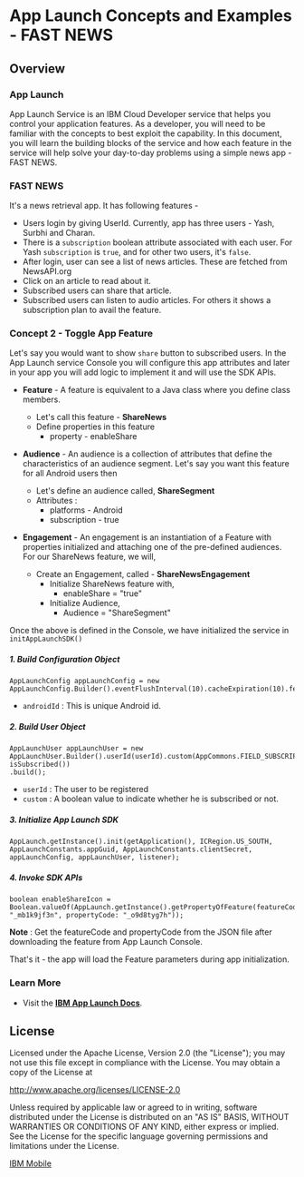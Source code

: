 # App Launch Concepts and Examples - FAST NEWS

## Overview 

### App Launch
App Launch Service is an IBM Cloud Developer service that helps you control your application features. As a developer, you will need to be familiar with the concepts to best exploit the capability. In this document, you will learn the building blocks of the service and how each feature in the service will help solve your day-to-day problems using a simple news app - FAST NEWS.

### FAST NEWS
It's a news retrieval app. It has following features -
- Users login by giving UserId. Currently, app has three users - Yash, Surbhi and Charan. 
- There is a `subscription` boolean attribute associated with each user. For Yash `subscription` is `true`, and for other two users, it's `false`.
- After login, user can see a list of news articles. These are fetched from NewsAPI.org
- Click on an article to read about it.
- Subscribed users can share that article.
- Subscribed users can listen to audio articles. For others it shows a subscription plan to avail the feature.

### Concept 2 - Toggle App Feature 
Let's say you would want to show `share` button to subscribed users. In the App Launch service Console you will configure this app attributes and later in your app you will add logic to implement it and will use the SDK APIs.

 - **Feature** - A feature is equivalent to a Java class where you define class members. 
	 - Let's call this feature - **ShareNews**
	 - Define properties in this feature
		 - property - enableShare

 - **Audience** - An audience is a collection of attributes that define the characteristics of an audience segment. Let's say you want this feature for all Android users then 
	 - Let's define an audience called, **ShareSegment** 
	 - Attributes :
	 	- platforms - Android
		- subscription - true

 - **Engagement** - An engagement is an instantiation of a Feature with properties initialized and attaching one of the pre-defined audiences. For our ShareNews feature, we will,
	 - Create an Engagement, called - **ShareNewsEngagement**
		 - Initialize ShareNews feature with,
			 - enableShare = "true"
		 - Initialize Audience,
			 - Audience = "ShareSegment"		 

Once the above is defined in the Console, we have initialized the service in `initAppLaunchSDK()`

##### 1. Build Configuration Object

```
AppLaunchConfig appLaunchConfig = new AppLaunchConfig.Builder().eventFlushInterval(10).cacheExpiration(10).fetchPolicy(RefreshPolicy.REFRESH_ON_EVERY_START).deviceId(androidId).build();
```
- `androidId` : This is unique Android id.

##### 2. Build User Object

```
AppLaunchUser appLaunchUser = new AppLaunchUser.Builder().userId(userId).custom(AppCommons.FIELD_SUBSCRIPTION, isSubscribed())
.build();
```
- `userId` : The user to be registered
- `custom` : A boolean value to indicate whether he is subscribed or not.

##### 3. Initialize App Launch SDK

```
AppLaunch.getInstance().init(getApplication(), ICRegion.US_SOUTH, AppLaunchConstants.appGuid, AppLaunchConstants.clientSecret, appLaunchConfig, appLaunchUser, listener);
```

##### 4. Invoke SDK APIs

 ```
boolean enableShareIcon = Boolean.valueOf(AppLaunch.getInstance().getPropertyOfFeature(featureCode: "_mb1k9jf3n", propertyCode: "_o9d8tyg7h"));
 ```

**Note** : Get the featureCode and propertyCode from the JSON file after downloading the feature from App Launch Console.

That's it - the app will load the Feature parameters during app initialization.
 
### Learn More

* Visit the **[IBM App Launch Docs](https://console-regional.ng.bluemix.net/docs/services/app-launch/index.html#gettingstartedtemplate)**. 

## License

Licensed under the Apache License, Version 2.0 (the "License");
you may not use this file except in compliance with the License.
You may obtain a copy of the License at

http://www.apache.org/licenses/LICENSE-2.0

Unless required by applicable law or agreed to in writing, software
distributed under the License is distributed on an "AS IS" BASIS,
WITHOUT WARRANTIES OR CONDITIONS OF ANY KIND, either express or implied.
See the License for the specific language governing permissions and
limitations under the License.


[IBM Mobile](mailto:yashsoni21@in.ibm.com)
